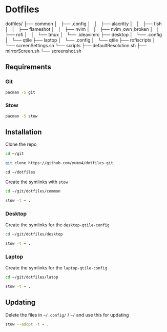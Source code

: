 # Dotfiles
dotfiles/
├── common
│   ├── .config
│   │   ├── alacritty
│   │   ├── fish
│   │   ├── flameshot
│   │   ├── nvim
│   │   ├── nvim_own_broken
│   │   ├── rofi
│   │   └── tmux
│   └── .ideavimrc
├── desktop
│   └── .config
│       └── qtile
├── laptop
│   └── .config
│       └── qtile
├── rofiscripts
│   └── screenSettings.sh
└── scripts
    ├── defaultResolution.sh
    ├── mirrorScreen.sh
    └── screenshot.sh
## Requirements
### Git
```bash
pacman -S git
```
### Stow
```bash
pacman -S stow
```
## Installation
Clone the repo
```bash
cd ~/git
```
```bash
git clone https://github.com/yumo4/dotfiles.git
```
```
cd ~/dotfiles 
```
Create the symlinks with ```stow```
```bash
cd ~/git/dotfiles/common
```
```bash
stow -t ~ .
```
### Desktop
Create the symlinks for the ```desktop-qtile-config```
```bash
cd ~/git/dotfiles/desktop
```
```bash
stow -t ~ .
```
### Laptop
Create the symlinks for the ```laptop-qtile-config```

```bash
cd ~/git/dotfiles/latop
```
```bash
stow -t ~ .
```

## Updating
Delete the files in ```~/.config/``` / ```~/``` and use this for updating
```bash
stow --adopt -t ~ .
```
